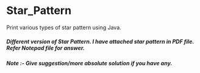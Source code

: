 # Star_Pattern
Print various types of star pattern using Java.


##### Different version of Star Pattern. I have attached star pattern in PDF file. Refer Notepad file for answer. 

##### Note :- Give suggestion/more absolute solution if you have any. 
